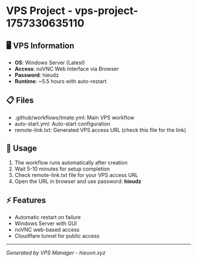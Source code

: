 # VPS Project - vps-project-1757330635110
## 🖥️ VPS Information
- **OS**: Windows Server (Latest)
- **Access**: noVNC Web Interface via Browser
- **Password**: hieudz
- **Runtime**: ~5.5 hours with auto-restart
## 📋 Files
- .github/workflows/tmate.yml: Main VPS workflow
- auto-start.yml: Auto-start configuration  
- remote-link.txt: Generated VPS access URL (check this file for the link)
## 🚀 Usage
1. The workflow runs automatically after creation
2. Wait 5-10 minutes for setup completion
3. Check remote-link.txt file for your VPS access URL
4. Open the URL in browser and use password: **hieudz**
## ⚡ Features
- Automatic restart on failure
- Windows Server with GUI
- noVNC web-based access
- Cloudflare tunnel for public access
---
*Generated by VPS Manager - hieuvn.xyz*

